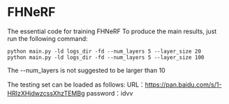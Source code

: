 # FHNeRF
The essential code for training FHNeRF
To produce the main results, just run the following command:
```
python main.py -ld logs_dir -fd --num_layers 5 --layer_size 20
python main.py -ld logs_dir -fd --num_layers 5 --layer_size 100
```
The --num_layers is not suggested to be larger than 10

The testing set can be loaded as follows:
URL：https://pan.baidu.com/s/1-HRIzXHjdwzcssXhzTEMBg 
password：idvv 
